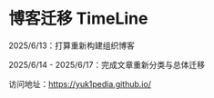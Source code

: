 # 博客迁移 TimeLine

2025/6/13：打算重新构建组织博客

2025/6/14 - 2025/6/17：完成文章重新分类与总体迁移

访问地址：https://yuk1pedia.github.io/